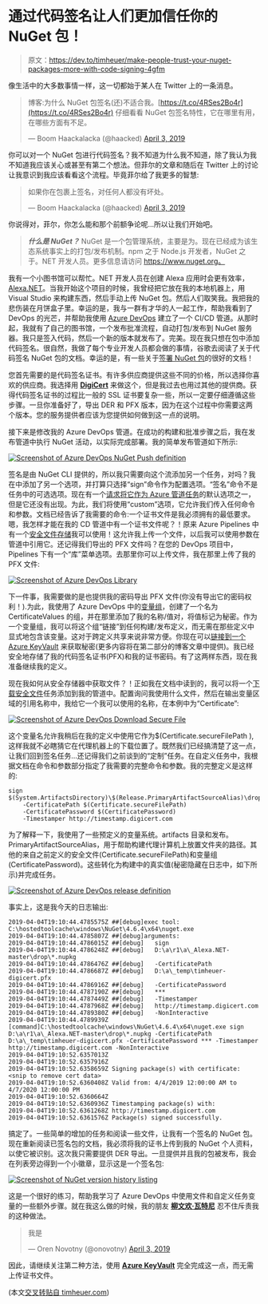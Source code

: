 # 通过代码签名让人们更加信任你的 NuGet 包！

> 原文：<https://dev.to/timheuer/make-people-trust-your-nuget-packages-more-with-code-signing-4gfm>

像生活中的大多数事情一样，这一切都始于某人在 Twitter 上的一条消息。

> 博客:为什么 NuGet 包签名(还)不适合我。[https://t.co/4RSes2Bo4r](https://t.co/4RSes2Bo4r)
> 仔细看看 NuGet 包签名特性，它在哪里有用，在哪些方面有不足。
> 
> — Boom Haackalacka (@haacked) [April 3, 2019](https://twitter.com/haacked/status/1113477770284126209?ref_src=twsrc%5Etfw)

你可以对一个 NuGet 包进行代码签名？我不知道为什么我不知道，除了我认为我不知道我应该关心或甚至有第二个想法。但菲尔的文章和随后在 Twitter 上的讨论让我意识到我应该看看这个流程。毕竟菲尔给了我更多的智慧:

> 如果你在包裹上签名，对任何人都没有坏处。
> 
> — Boom Haackalacka (@haacked) [April 3, 2019](https://twitter.com/haacked/status/1113504159376990208?ref_src=twsrc%5Etfw)

你说得对，菲尔，你怎么能和那个前额争论呢…所以让我们开始吧。

> ***什么是 NuGet？*** NuGet 是一个包管理系统，主要是为。现在已经成为该生态系统事实上的打包/发布机制。npm 之于 Node.js 开发者，NuGet 之于。NET 开发人员。更多信息请访问 https://www.nuget.org。

我有一个小图书馆可以帮忙。NET 开发人员在创建 Alexa 应用时会更有效率，[Alexa.NET](https://www.nuget.org/packages/Alexa.NET/)。当我开始这个项目的时候，我曾经把它放在我的本地机器上，用 Visual Studio 来构建东西，然后手动上传 NuGet 包。然后人们取笑我。我把我的悲伤装在月饼盒子里。幸运的是，我与一群有才华的人一起工作，帮助我看到了 DevOps 的光芒，并帮助我使用 [Azure DevOps](https://azure.microsoft.com/solutions/devops/?WT.mc_id=acom-blog-timheuer) 建立了一个 CI/CD 管道。从那时起，我就有了自己的图书馆，一个发布批准流程，自动打包/发布到 NuGet 服务器。我只是签入代码，然后一个新的版本就发布了。完美。现在我只想在包中添加代码签名。很自然，我做了每个专业开发人员都会做的事情，谷歌去阅读了关于代码签名 NuGet 包的文档。幸运的是，有一些关于[签署 NuGet 包](https://docs.microsoft.com/nuget/create-packages/sign-a-package?WT.mc_id=docs-blog-timheuer)的很好的文档！

您首先需要的是代码签名证书。有许多供应商提供这些不同的价格，所以选择你喜欢的供应商。我选择用 **[DigiCert](https://www.digicert.com)** 来做这个，但是我过去也用过其他的提供商。获得代码签名证书的过程比一般的 SSL 证书要复杂一些，所以一定要仔细遵循这些步骤。一旦你准备好了，导出 DER 和 PFX 版本，因为在这个过程中你需要这两个版本。您的服务提供者应该为您提供如何做到这一点的说明。

接下来是修改我的 Azure DevOps 管道。在成功的构建和批准步骤之后，我在发布管道中执行 NuGet 活动，以实际完成部署。我的简单发布管道如下所示:

[![Screenshot of Azure DevOps NuGet Push definition](img/b75e4771f38687f1621ba234c46d1cd5.png)](https://res.cloudinary.com/practicaldev/image/fetch/s--JUxd8TUs--/c_limit%2Cf_auto%2Cfl_progressive%2Cq_auto%2Cw_880/https://storage2.timheuer.com/nugetsign-initialpipeline.png)

签名是由 NuGet CLI 提供的，所以我只需要向这个流添加另一个任务，对吗？我在中添加了另一个选项，并打算只选择“sign”命令作为配置选项。“签名”命令不是任务中的可选选项。现在有一个[请求将它作为 Azure 管道任务](https://github.com/Microsoft/azure-pipelines-tasks/issues/7386?WT.mc_id=github-blog-timheuer)的默认选项之一，但是它还没有出现。为此，我们将使用“custom”选项，它允许我们传入任何命令和参数。文档已经告诉了我需要的命令:一个证书文件是我必须拥有的最低要求。嗯，我怎样才能在我的 CD 管道中有一个证书文件呢？！原来 Azure Pipelines 中有一个[安全文件存储](https://docs.microsoft.com/azure/devops/pipelines/library/secure-files?view=azure-devops&WT.mc_id=docs-blog-timheuer)我可以使用！这允许我上传一个文件，以后我可以使用参数在管道中引用它。还记得我们导出的 PFX 文件吗？在您的 DevOps 项目中，Pipelines 下有一个“库”菜单选项。去那里你可以上传文件，我在那里上传了我的 PFX 文件:

[![Screenshot of Azure DevOps Library](img/f24633c1aa9770337f93fa6759eecf8f.png)](https://res.cloudinary.com/practicaldev/image/fetch/s--DSMgNQbs--/c_limit%2Cf_auto%2Cfl_progressive%2Cq_auto%2Cw_880/https://storage2.timheuer.com/nugetsign-securefiles.png)

下一件事，我需要做的是也提供我的密码导出 PFX 文件(你没有导出它的密码权利！).为此，我使用了 Azure DevOps 中的[变量组](https://docs.microsoft.com/azure/devops/pipelines/library/variable-groups?view=azure-devops&tabs=yaml&WT.mc_id=docs-blog-timheuer)，创建了一个名为 CertificateValues 的组，并在那里添加了我的名称/值对，将值标记为秘密。作为一个变量组，我可以将这个组“链接”到任何构建/发布定义，而无需在那些定义中显式地包含该变量。这对于跨定义共享来说非常方便。你现在可以[链接到一个 Azure KeyVault](https://docs.microsoft.com/azure/devops/pipelines/library/variable-groups?tabs=yaml&amp;%3Bview=azure-devops&view=azure-devops&WT.mc_id=docs-blog-timheuer#link-secrets-from-an-azure-key-vault) 来获取秘密(更多内容将在第二部分的博客文章中提供)。我已经安全地存储了我的代码签名证书(PFX)和我的证书密码。有了这两样东西，现在我准备继续我的定义。

现在我如何从安全存储器中获取文件？！正如我在文档中读到的，我可以将一个[下载安全文件](https://docs.microsoft.com/azure/devops/pipelines/tasks/utility/download-secure-file?view=azure-devops&WT.mc_id=docs-blog-timheuer)任务添加到我的管道中。配置询问我使用什么文件，然后在输出变量区域的引用名称中，我给它一个我可以使用的名称，在本例中为“Certificate”:

[![Screenshot of Azure DevOps Download Secure File](img/216218e7bcb909da485777c89c240398.png)](https://res.cloudinary.com/practicaldev/image/fetch/s--CkUJlZzu--/c_limit%2Cf_auto%2Cfl_progressive%2Cq_auto%2Cw_880/https://storage2.timheuer.com/nugetsign-downloadfile.png)

这个变量名允许我稍后在我的定义中使用它作为$(Certificate.secureFilePath ),这样我就不必瞎猜它在代理机器上的下载位置了。既然我们已经搞清楚了这一点，让我们回到签名任务…还记得我们之前谈到的“定制”任务。在自定义任务中，我根据文档在命令和参数部分指定了我需要的完整命令和参数。我的完整定义是这样的:

```
sign $(System.ArtifactsDirectory)\$(Release.PrimaryArtifactSourceAlias)\drop\*.nupkg 
    -CertificatePath $(Certificate.secureFilePath) 
    -CertificatePassword $(CertificatePassword)  
    -Timestamper http://timestamp.digicert.com

```

为了解释一下，我使用了一些预定义的变量系统。artifacts 目录和发布。PrimaryArtifactSourceAlias，用于帮助构建代理计算机上放置文件夹的路径。其他的来自之前定义的安全文件(Certificate.secureFilePath)和变量组(CertificatePassword)。这些转化为构建中的真实值(秘密隐藏在日志中，如下所示)并完成任务。

[![Screenshot of Azure DevOps release definition](img/eae2a90e840ac00c354bbcd2fe6fe675.png)](https://res.cloudinary.com/practicaldev/image/fetch/s--ue9wARir--/c_limit%2Cf_auto%2Cfl_progressive%2Cq_auto%2Cw_880/https://storage2.timheuer.com/nugetsign-finaldefinition.png)

事实上，这是我今天的日志输出:

```
2019-04-04T19:10:44.4785575Z ##[debug]exec tool: C:\hostedtoolcache\windows\NuGet\4.6.4\x64\nuget.exe
2019-04-04T19:10:44.4785807Z ##[debug]arguments:
2019-04-04T19:10:44.4786015Z ##[debug]   sign
2019-04-04T19:10:44.4786248Z ##[debug]   D:\a\r1\a\_Alexa.NET-master\drop\*.nupkg
2019-04-04T19:10:44.4786476Z ##[debug]   -CertificatePath
2019-04-04T19:10:44.4786687Z ##[debug]   D:\a\_temp\timheuer-digicert.pfx
2019-04-04T19:10:44.4786916Z ##[debug]   -CertificatePassword
2019-04-04T19:10:44.4787190Z ##[debug]   ***
2019-04-04T19:10:44.4787449Z ##[debug]   -Timestamper
2019-04-04T19:10:44.4787968Z ##[debug]   http://timestamp.digicert.com
2019-04-04T19:10:44.4789380Z ##[debug]   -NonInteractive
2019-04-04T19:10:44.4789939Z [command]C:\hostedtoolcache\windows\NuGet\4.6.4\x64\nuget.exe sign D:\a\r1\a\_Alexa.NET-master\drop\*.nupkg -CertificatePath D:\a\_temp\timheuer-digicert.pfx -CertificatePassword *** -Timestamper http://timestamp.digicert.com -NonInteractive
2019-04-04T19:10:52.6357013Z 
2019-04-04T19:10:52.6357916Z 
2019-04-04T19:10:52.6358659Z Signing package(s) with certificate:
<snip to remove cert data>
2019-04-04T19:10:52.6360408Z Valid from: 4/4/2019 12:00:00 AM to 4/7/2020 12:00:00 PM
2019-04-04T19:10:52.6360664Z 
2019-04-04T19:10:52.6360936Z Timestamping package(s) with:
2019-04-04T19:10:52.6361268Z http://timestamp.digicert.com
2019-04-04T19:10:52.6361576Z Package(s) signed successfully.

```

搞定了。一些简单的增加的任务和阅读一些文件，让我有一个签名的 NuGet 包。现在重新阅读已签名包的文档，我必须将我的证书上传到我的 NuGet 个人资料，以使它被识别。这次我只需要提供 DER 导出。一旦提供并且我的包被发布，我会在列表旁边得到一个小徽章，显示这是一个签名包:

[![Screenshot of NuGet version history listing](img/1015aaf1751f256cdb894aaa06280b72.png)](https://res.cloudinary.com/practicaldev/image/fetch/s--XNCyfIxL--/c_limit%2Cf_auto%2Cfl_progressive%2Cq_auto%2Cw_880/https://storage2.timheuer.com/nugetsign-versionlistingbadge.png)

这是一个很好的练习，帮助我学习了 Azure DevOps 中使用文件和自定义任务变量的一些额外步骤。就在我这么做的时候，我的朋友 **[柳文欢·瓦特尼](https://twitter.com/onovotny)** 忍不住斥责我的这种做法。

> 我是
> 
> — Oren Novotny (@onovotny) [April 3, 2019](https://twitter.com/onovotny/status/1113549506551996418?ref_src=twsrc%5Etfw)

因此，请继续关注第二种方法，使用 **[Azure KeyVault](https://azure.microsoft.com/services/key-vault/?WT.mc_id=acom-blog-timheuer)** 完全完成这一点，而无需上传证书文件。

(本文[交叉转贴自 timheuer.com](http://timheuer.com/blog/archive/2019/04/04/signing-nuget-package-using-azure-devops-pipelines.aspx))